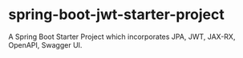 # spring-boot-jwt-starter-project
A Spring Boot Starter Project which incorporates JPA, JWT, JAX-RX, OpenAPI, Swagger UI.
